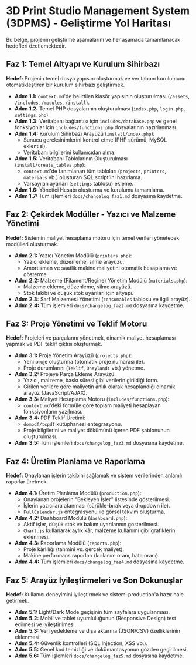 # 3D Print Studio Management System (3DPMS) - Geliştirme Yol Haritası

Bu belge, projenin geliştirme aşamalarını ve her aşamada tamamlanacak hedefleri özetlemektedir.

## Faz 1: Temel Altyapı ve Kurulum Sihirbazı

**Hedef:** Projenin temel dosya yapısını oluşturmak ve veritabanı kurulumunu otomatikleştiren bir kurulum sihirbazı geliştirmek.

- **Adım 1.1:** `context.md`'de belirtilen klasör yapısının oluşturulması (`/assets`, `/includes`, `/modules`, `/install`).
- **Adım 1.2:** Temel PHP dosyalarının oluşturulması (`index.php`, `login.php`, `settings.php`).
- **Adım 1.3:** Veritabanı bağlantısı için `includes/database.php` ve genel fonksiyonlar için `includes/functions.php` dosyalarının hazırlanması.
- **Adım 1.4:** Kurulum Sihirbazı Arayüzü (`install/index.php`):
    - Sunucu gereksinimlerini kontrol etme (PHP sürümü, MySQL eklentisi).
    - Veritabanı bilgilerini kullanıcıdan alma.
- **Adım 1.5:** Veritabanı Tablolarının Oluşturulması (`install/create_tables.php`):
    - `context.md`'de tanımlanan tüm tabloları (`projects`, `printers`, `materials` vb.) oluşturan SQL script'ini hazırlama.
    - Varsayılan ayarları (`settings` tablosu) ekleme.
- **Adım 1.6:** Yönetici Hesabı oluşturma ve kurulumu tamamlama.
- **Adım 1.7:** Tüm işlemleri `docs/changelog_faz1.md` dosyasına kaydetme.

## Faz 2: Çekirdek Modüller - Yazıcı ve Malzeme Yönetimi

**Hedef:** Sistemin maliyet hesaplama motoru için temel verileri yönetecek modülleri oluşturmak.

- **Adım 2.1:** Yazıcı Yönetim Modülü (`printers.php`):
    - Yazıcı ekleme, düzenleme, silme arayüzü.
    - Amortisman ve saatlik makine maliyetini otomatik hesaplama ve gösterme.
- **Adım 2.2:** Malzeme (Filament/Reçine) Yönetim Modülü (`materials.php`):
    - Malzeme ekleme, düzenleme, silme arayüzü.
    - Stok takibi ve düşük stok uyarıları için altyapı.
- **Adım 2.3:** Sarf Malzemesi Yönetimi (`consumables` tablosu ve ilgili arayüz).
- **Adım 2.4:** Tüm işlemleri `docs/changelog_faz2.md` dosyasına kaydetme.

## Faz 3: Proje Yönetimi ve Teklif Motoru

**Hedef:** Projeleri ve parçalarını yönetmek, dinamik maliyet hesaplaması yapmak ve PDF teklif çıktısı oluşturmak.

- **Adım 3.1:** Proje Yönetim Arayüzü (`projects.php`):
    - Yeni proje oluşturma (otomatik proje numarası ile).
    - Proje durumlarını (`Teklif`, `Onaylandı` vb.) yönetme.
- **Adım 3.2:** Projeye Parça Ekleme Arayüzü:
    - Yazıcı, malzeme, baskı süresi gibi verilerin girildiği form.
    - Girilen verilere göre maliyetin anlık olarak hesaplandığı dinamik arayüz (JavaScript/AJAX).
- **Adım 3.3:** Maliyet Hesaplama Motoru (`includes/functions.php`):
    - `context.md`'deki formüle göre toplam maliyeti hesaplayan fonksiyonların yazılması.
- **Adım 3.4:** PDF Teklif Üretimi:
    - `dompdf/tcpdf` kütüphanesi entegrasyonu.
    - Proje bilgilerini ve maliyet dökümünü içeren PDF şablonunun oluşturulması.
- **Adım 3.5:** Tüm işlemleri `docs/changelog_faz3.md` dosyasına kaydetme.

## Faz 4: Üretim Planlama ve Raporlama

**Hedef:** Onaylanan işlerin takibini sağlamak ve sistem verilerinden anlamlı raporlar üretmek.

- **Adım 4.1:** Üretim Planlama Modülü (`production.php`):
    - Onaylanan projelerin "Bekleyen İşler" listesinde gösterilmesi.
    - İşlerin yazıcılara atanması (sürükle-bırak veya dropdown ile).
    - `FullCalendar.js` entegrasyonu ile görsel takvim oluşturma.
- **Adım 4.2:** Dashboard Modülü (`dashboard.php`):
    - Aktif işler, düşük stok ve bakım uyarılarının gösterilmesi.
    - `Chart.js` kullanarak aylık kâr, malzeme kullanımı gibi grafiklerin eklenmesi.
- **Adım 4.3:** Raporlama Modülü (`reports.php`):
    - Proje kârlılığı (tahmini vs. gerçek maliyet).
    - Makine performans raporları (kullanım oranı, hata oranı).
- **Adım 4.4:** Tüm işlemleri `docs/changelog_faz4.md` dosyasına kaydetme.

## Faz 5: Arayüz İyileştirmeleri ve Son Dokunuşlar

**Hedef:** Kullanıcı deneyimini iyileştirmek ve sistemi production'a hazır hale getirmek.

- **Adım 5.1:** Light/Dark Mode geçişinin tüm sayfalara uygulanması.
- **Adım 5.2:** Mobil ve tablet uyumluluğunun (Responsive Design) test edilmesi ve iyileştirilmesi.
- **Adım 5.3:** Veri yedekleme ve dışa aktarma (JSON/CSV) özelliklerinin eklenmesi.
- **Adım 5.4:** Güvenlik kontrolleri (SQL Injection, XSS vb.).
- **Adım 5.5:** Genel kod temizliği ve dokümantasyonun gözden geçirilmesi.
- **Adım 5.6:** Tüm işlemleri `docs/changelog_faz5.md` dosyasına kaydetme.
